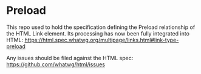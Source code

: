 # Preload

This repo used to hold the specification defining the Preload relationship of the HTML Link element.
Its processing has now been fully integrated into HTML: https://html.spec.whatwg.org/multipage/links.html#link-type-preload

Any issues should be filed against the HTML spec: https://github.com/whatwg/html/issues 
